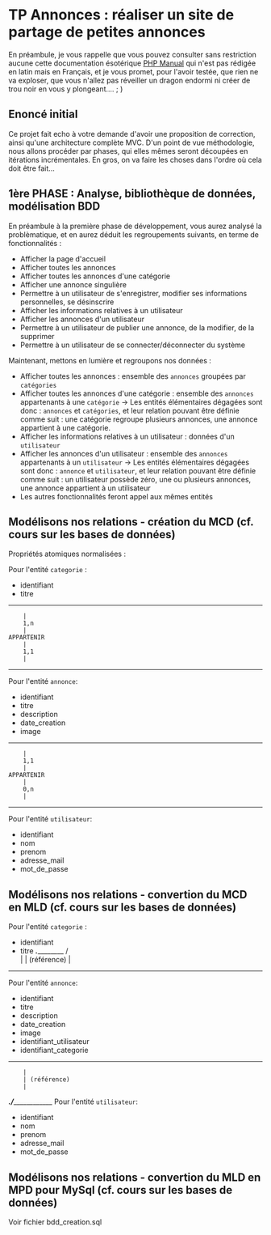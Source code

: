 # TP Annonces : réaliser un site de partage de petites annonces

En préambule, je vous rappelle que vous pouvez consulter sans restriction aucune cette documentation ésotérique [PHP Manual](https://php.net/manual/fr/) qui n'est pas rédigée en latin mais en Français, et je vous promet, pour l'avoir testée, que rien ne va exploser, que vous n'allez pas réveiller un dragon endormi ni créer de trou noir en vous y plongeant.... ; )

## Enoncé initial

Ce projet fait echo à votre demande d'avoir une proposition de correction, ainsi qu'une architecture complète MVC.
D'un point de vue méthodologie, nous allons procéder par phases, qui elles mêmes seront découpées en itérations incrémentales. En gros, on va faire les choses dans l'ordre où cela doit être fait...

## 1ère PHASE : Analyse, bibliothèque de données, modélisation BDD

En préambule à la première phase de développement, vous aurez analysé la problèmatique, et en aurez déduit les regroupements suivants, en terme de fonctionnalités :
- Afficher la page d'accueil
- Afficher toutes les annonces
- Afficher toutes les annonces d'une catégorie
- Afficher une annonce singulière
- Permettre à un utilisateur de s'enregistrer, modifier ses informations personnelles, se désinscrire
- Afficher les informations relatives à un utilisateur
- Afficher les annonces d'un utilisateur
- Permettre à un utilisateur de publier une annonce, de la modifier, de la supprimer
- Permettre à un utilisateur de se connecter/déconnecter du système

Maintenant, mettons en lumière et regroupons nos données :
- Afficher toutes les annonces : ensemble des `annonces` groupées par `catégories`
- Afficher toutes les annonces d'une catégorie : ensemble des `annonces` appartenants à une `catégorie`
-> Les entités élémentaires dégagées sont donc : `annonces` et `catégories`, et leur relation pouvant être définie comme suit : une catégorie regroupe plusieurs annonces, une annonce appartient à une catégorie.
- Afficher les informations relatives à un utilisateur : données d'un `utilisateur`
- Afficher les annonces d'un utilisateur : ensemble des `annonces` appartenants à un `utilisateur`
-> Les entités élémentaires dégagées sont donc : `annonce` et `utilisateur`, et leur relation pouvant être définie comme suit : un utilisateur possède zéro, une ou plusieurs annonces, une annonce appartient à un utilisateur
- Les autres fonctionnalités feront appel aux mêmes entités

## Modélisons nos relations - création du MCD (cf. cours sur les bases de données)

Propriétés atomiques normalisées :

Pour l'entité `categorie` :
- identifiant
- titre
___________________________
        |
        1,n
        |
    APPARTENIR
        |
        1,1
        |
____________________________
Pour l'entité `annonce`:
- identifiant
- titre
- description
- date_creation
- image
___________________________
        |
        1,1
        |
    APPARTENIR
        |
        0,n
        |
____________________________
Pour l'entité `utilisateur`:
- identifiant
- nom
- prenom
- adresse_mail
- mot_de_passe

## Modélisons nos relations - convertion du MCD en MLD (cf. cours sur les bases de données)

Pour l'entité `categorie` :
- identifiant
- titre
_________._________________
        / \
         |
         | (référence)
         |
____________________________
Pour l'entité `annonce`:
- identifiant
- titre
- description
- date_creation
- image
- identifiant_utilisateur
- identifiant_categorie
___________________________
        |
        | (référence)
        |
_______\./___________________
Pour l'entité `utilisateur`:
- identifiant
- nom
- prenom
- adresse_mail
- mot_de_passe

## Modélisons nos relations - convertion du MLD en MPD pour MySql (cf. cours sur les bases de données)

Voir fichier bdd_creation.sql